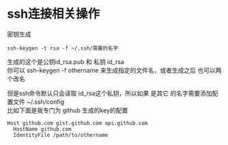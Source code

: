 # ssh连接相关操作
密钥生成
```
ssh-keygen -t rsa -f ~/.ssh/需要的名字
```

生成的这个是公钥id_rsa.pub 和 私钥 id_rsa  
你可以 ssh-keygen -f othername 来生成指定的文件名，或者生成之后 也可以两个改名  

但是ssh命令默认只会读取 id_rsa这个私钥，所以如果 是其它 的名字需要添加配置文件 ~/.ssh/config  
比如下面是我专门为 github 生成的key的配置  
```
Host github.com gist.github.com api.github.com
  HostName github.com
  IdentityFile /path/to/othername
```

